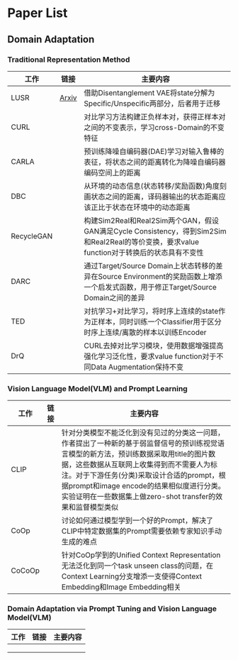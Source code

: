 # Paper List

## Domain Adaptation

### Traditional Representation Method

| 工作       | 链接                                      | 主要内容                                                     |
| ---------- | ----------------------------------------- | ------------------------------------------------------------ |
| LUSR       | [Arxiv](https://arxiv.org/abs/2102.05714) | 借助Disentanglement VAE将state分解为Specific/Unspecific两部分，后者用于迁移 |
| CURL       |                                           | 对比学习方法构建正负样本对，获得正样本对之间的不变表示，学习cross-Domain的不变特征 |
| CARLA      |                                           | 预训练降噪自编码器(DAE)学习对输入鲁棒的表征，将状态之间的距离转化为降噪自编码器编码空间上的距离 |
| DBC        |                                           | 从环境的动态信息(状态转移/奖励函数)角度刻画状态之间的距离，译码器输出的状态距离应该正比于状态在环境中的动态距离 |
| RecycleGAN |                                           | 构建Sim2Real和Real2Sim两个GAN，假设GAN满足Cycle Consistency，得到Sim2Sim和Real2Real的等价变换，要求value function对于转换后的状态具有不变性 |
| DARC       |                                           | 通过Target/Source Domain上状态转移的差异在Source Environment的奖励函数上增添一个启发式函数，用于修正Target/Source Domain之间的差异 |
| TED        |                                           | 对抗学习+对比学习，将时序上连续的state作为正样本，同时训练一个Classifier用于区分时序上连续/离散的样本以训练Encoder |
| DrQ        |                                           | CURL去掉对比学习模块，使用数据增强提高强化学习泛化性，要求value function对于不同Data Augmentation保持不变 |

### Vision Language Model(VLM) and Prompt Learning

| 工作   | 链接 | 主要内容                                                     |
| ------ | ---- | ------------------------------------------------------------ |
| CLIP   |      | 针对分类模型不能泛化到没有见过的分类这一问题，作者提出了一种新的基于弱监督信号的预训练视觉语言模型的新方法，预训练数据采取用title的图片数据，这些数据从互联网上收集得到而不需要人为标注。对于下游任务(分类)采取设计合适的prompt，根据prompt和image encode的结果相似度进行分类。实验证明在一些数据集上做zero-shot transfer的效果和监督模型类似 |
| CoOp   |      | 讨论如何通过模型学到一个好的Prompt，解决了CLIP中特定数据集的Prompt需要依赖专家知识手动生成的难点 |
| CoCoOp |      | 针对CoOp学到的Unified Context Representation无法泛化到同一个task unseen class的问题，在Context Learning分支增添一支使得Context Embedding和Image Embedding相关 |



### Domain Adaptation via Prompt Tuning and Vision Language Model(VLM)

| 工作 | 链接 | 主要内容 |
| ---- | ---- | -------- |
|      |      |          |
|      |      |          |
|      |      |          |

